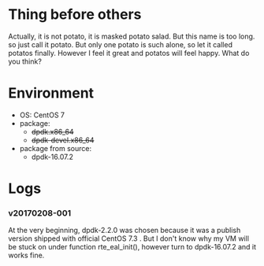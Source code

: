 # Thing before others
  Actually, it is not potato, it is masked potato salad. But this name is too
  long. so just call it potato. But only one potato is such alone, so let it
  called potatos finally.
  However I feel it great and potatos will feel happy. What do you think?

# Environment
  * OS: CentOS 7
  * package:
      * ~~dpdk.x86_64~~
      * ~~dpdk-devel.x86_64~~
  * package from source:
      * dpdk-16.07.2

# Logs
### v20170208-001
At the very beginning, dpdk-2.2.0 was chosen because it was a publish version shipped with official CentOS 7.3 . But I don't know why my VM will be stuck on
under function rte_eal_init(), however turn to dpdk-16.07.2 and it works fine.
